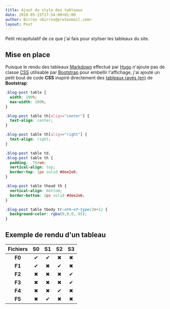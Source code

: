```yaml
---
title: Ajout du style des tableaux
date: 2018-05-15T17:54:00+01:00
author: Birros <birros@protonmail.com>
layout: Post
---
```


Petit récapitulatif de ce que j'ai fais pour styliser les tableaux du site.

<!-- more -->

## Mise en place

Puisque le rendu des tableaux [Markdown] effectué par [Hugo] n'ajoute pas de
classe [CSS] utilisable par [Bootstrap] pour embellir l'affichage, j'ai ajouté
un petit bout de code __CSS__ inspiré directement des [tableaux rayés (en)] de
__Bootstrap__:

```css
.blog-post table {
  width: 100%;
  max-width: 100%;
}

.blog-post table th[align="center"] {
  text-align: center;
}

.blog-post table th[align="right"] {
  text-align: right;
}

.blog-post table td,
.blog-post table th {
  padding: .75rem;
  vertical-align: top;
  border-top: 1px solid #dee2e6;
}

.blog-post table thead th {
  vertical-align: bottom;
  border-bottom: 2px solid #dee2e6;
}

.blog-post table tbody tr:nth-of-type(2n+1) {
  background-color: rgba(0,0,0,.05);
}
```

## Exemple de rendu d'un tableau

|    Fichiers    |       S0     |       S1     |       S2     |       S3     |
|:--------------:|:------------:|:------------:|:------------:|:------------:|
|    __F0__      |       ✔      |       ✔      |       ✖      |       ✖      |
|    __F1__      |       ✔      |       ✖      |       ✔      |       ✖      |
|    __F2__      |       ✖      |       ✖      |       ✖      |       ✔      |
|    __F3__      |       ✖      |       ✖      |       ✖      |       ✔      |
|    __F4__      |       ✖      |       ✖      |       ✔      |       ✖      |
|    __F5__      |       ✖      |       ✔      |       ✖      |       ✖      |

<!-- Liens -->

[Markdown]: https://fr.wikipedia.org/wiki/Markdown
[Hugo]: https://fr.wikipedia.org/wiki/Hugo_(logiciel)
[CSS]: https://fr.wikipedia.org/wiki/Feuilles_de_style_en_cascade
[Bootstrap]: https://fr.wikipedia.org/wiki/Bootstrap_(framework)
[tableaux rayés (en)]: https://getbootstrap.com/docs/4.0/content/tables/#striped-rows
